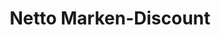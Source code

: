 ---
title: "Netto Marken-Discount"
url: /chemnitz/netto-marken-discount-fuerstenstrasse/
shop: Supermarkt
---